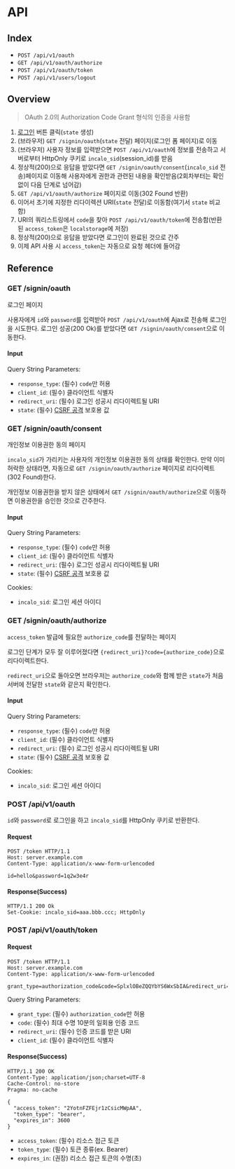 # API

## Index

- `POST /api/v1/oauth`
- `GET /api/v1/oauth/authorize`
- `POST /api/v1/oauth/token`
- `POST /api/v1/users/logout`

## Overview

> OAuth 2.0의 Authorization Code Grant 형식의 인증을 사용함

1. [로그인]() 버튼 클릭(`state` 생성)
2. (브라우저) `GET /signin/oauth`(`state` 전달) 페이지(로그인 폼 페이지)로 이동
3. (브라우저) 사용자 정보를 입력받으면 `POST /api/v1/oauth`에 정보를 전송하고 서버로부터 HttpOnly 쿠키로 `incalo_sid`(session_id)를 받음
4. 정상적(200)으로 응답을 받았다면 `GET /signin/oauth/consent`(`incalo_sid` 전송)페이지로 이동해 사용자에게 권한과 관련된 내용을 확인받음(2회차부터는 확인 없이 다음 단계로 넘어감)
5. `GET /api/v1/oauth/authorize` 페이지로 이동(302 Found 반환)
6. 이어서 초기에 지정한 리다이렉션 URI(`state` 전달)로 이동함(여기서 `state` 비교함)
7. URI의 쿼리스트링에서 `code`을 찾아 `POST /api/v1/oauth/token`에 전송함(반환된 `access_token`은 `localstorage`에 저장)
8. 정상적(200)으로 응답을 받았다면 로그인이 완료된 것으로 간주
9. 이제 API 사용 시 `access_token`는 자동으로 요청 헤더에 들어감

## Reference

### GET /signin/oauth

로그인 페이지

사용자에게 `id`와 `password`를 입력받아 `POST /api/v1/oauth`에 Ajax로 전송해 로그인을 시도한다.
로그인 성공(200 Ok)를 받았다면 `GET /signin/oauth/consent`으로 이동한다.

#### Input

Query String Parameters:

- `response_type`: (필수) `code`만 허용
- `client_id`: (필수) 클라이언트 식별자
- `redirect_uri`: (필수) 로그인 성공시 리다이렉트될 URI
- `state`: (필수) [CSRF 공격](https://en.wikipedia.org/wiki/Cross-site_request_forgery) 보호용 값

### GET /signin/oauth/consent

개인정보 이용권한 동의 페이지

`incalo_sid`가 가리키는 사용자의 개인정보 이용권한 동의 상태를 확인한다.
만약 이미 허락한 상태라면, 자동으로 `GET /signin/oauth/authorize` 페이지로 리다이렉트(302 Found)한다.

개인정보 이용권한을 받지 않은 상태에서 `GET /signin/oauth/authorize`으로 이동하면 이용권한을 승인한 것으로 간주한다.

#### Input

Query String Parameters:

- `response_type`: (필수) `code`만 허용
- `client_id`: (필수) 클라이언트 식별자
- `redirect_uri`: (필수) 로그인 성공시 리다이렉트될 URI
- `state`: (필수) [CSRF 공격](https://en.wikipedia.org/wiki/Cross-site_request_forgery) 보호용 값

Cookies:

- `incalo_sid`: 로그인 세션 아이디

### GET /signin/oauth/authorize

`access_token` 발급에 필요한 `authorize_code`를 전달하는 페이지

로그인 단계가 모두 잘 이루어졌다면 `{redirect_uri}?code={authorize_code}`으로 리다이렉트한다.

`redirect_uri`으로 돌아오면 브라우저는 `authorize_code`와 함께 받은 `state`가 처음 서버에 전달한 `state`와 같은지 확인한다.

#### Input

Query String Parameters:

- `response_type`: (필수) `code`만 허용
- `client_id`: (필수) 클라이언트 식별자
- `redirect_uri`: (필수) 로그인 성공시 리다이렉트될 URI
- `state`: (필수) [CSRF 공격](https://en.wikipedia.org/wiki/Cross-site_request_forgery) 보호용 값

Cookies:

- `incalo_sid`: 로그인 세션 아이디

### POST /api/v1/oauth

`id`와 `password`로 로그인을 하고 `incalo_sid`를 HttpOnly 쿠키로 반환한다.

#### Request

```text
POST /token HTTP/1.1
Host: server.example.com
Content-Type: application/x-www-form-urlencoded

id=hello&password=1q2w3e4r
```

#### Response(Success)

```text
HTTP/1.1 200 Ok
Set-Cookie: incalo_sid=aaa.bbb.ccc; HttpOnly
```

### POST /api/v1/oauth/token

#### Request

```text
POST /token HTTP/1.1
Host: server.example.com
Content-Type: application/x-www-form-urlencoded

grant_type=authorization_code&code=SplxlOBeZQQYbYS6WxSbIA&redirect_uri=https%3A%2F%2Fclient%2Eexample%2Ecom%2Fcb
```

Query String Parameters:

- `grant_type`: (필수) `authorization_code`만 허용
- `code`: (필수) 최대 수명 10분의 일회용 인증 코드
- `redirect_uri`: (필수) 인증 코드를 받은 URI
- `client_id`: (필수) 클라이언트 식별자

#### Response(Success)

```text
HTTP/1.1 200 OK
Content-Type: application/json;charset=UTF-8
Cache-Control: no-store
Pragma: no-cache

{
  "access_token": "2YotnFZFEjr1zCsicMWpAA",
  "token_type": "bearer",
  "expires_in": 3600
}
```

- `access_token`: (필수) 리소스 접근 토큰
- `token_type`: (필수) 토큰 종류(ex. Bearer)
- `expires_in`: (권장) 리소스 접근 토큰의 수명(초)
